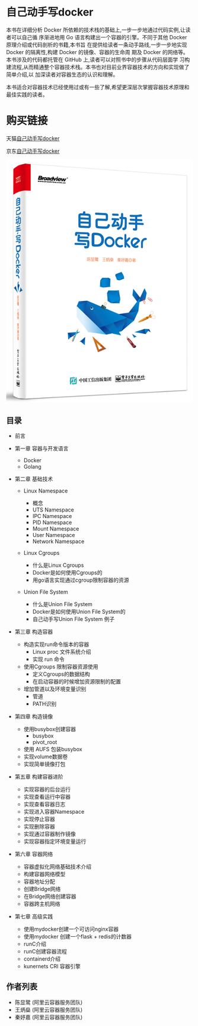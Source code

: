 # 自己动手写docker
  本书在详细分析 Docker 所依赖的技术栈的基础上,一步一步地通过代码实例,让读者可以自己循 序渐进地用 Go 语言构建出一个容器的引擎。不同于其他 Docker 原理介绍或代码剖析的书籍,本书旨 在提供给读者一条动手路线,一步一步地实现 Docker 的隔离性,构建 Docker 的镜像、容器的生命周 期及 Docker 的网络等。本书涉及的代码都托管在 GitHub 上,读者可以对照书中的步骤从代码层面学 习构建流程,从而精通整个容器技术栈。本书也对目前业界容器技术的方向和实现做了简单介绍,以 加深读者对容器生态的认识和理解。   
  
  本书适合对容器技术已经使用过或有一些了解,希望更深层次掌握容器技术原理和最佳实践的读者。
  
# 购买链接
天猫[自己动手写docker](https://detail.tmall.com/item.htm?spm=a230r.1.14.27.L5ZqXQ&id=553996951094&ns=1&abbucket=15)

京东[自己动手写docker](https://item.jd.com/12109237.html)

![_Docker_01_](book-pic.jpg)

## 目录
- 前言
	
- 第一章 容器与开发语言
	- Docker
	- Golang

- 第二章 基础技术
	- Linux Namespace
  		- 概念
  		- UTS Namespace
  		- IPC Namespace
  		- PID Namespace
  		- Mount Namespace
  		- User Namespace
  		- Network Namespace		  
	- Linux Cgroups
  		- 什么是Linux Cgroups
  		- Docker是如何使用Cgroups的
  		- 用go语言实现通过cgroup限制容器的资源

  	- Union File System
  		- 什么是Union File System
  		- Docker是如何使用Union File System的
  		- 自己动手写Union File System 例子

- 第三章  构造容器
	-  构造实现run命令版本的容器
		- Linux proc 文件系统介绍
		- 实现 run 命令
	- 使用Cgroups 限制容器资源使用
		- 定义Cgroups的数据结构
		- 在启动容器的时候增加资源限制的配置 
	- 增加管道以及环境变量识别
		- 管道
		- PATH识别	
		
- 第四章 构造镜像 
	- 使用busybox创建容器
		- busybox
		- pivot_root
	- 使用 AUFS 包装busybox
	- 实现volume数据卷
	- 实现简单镜像打包
	
- 第五章 构建容器进阶
	- 实现容器的后台运行 
	- 实现查看运行中容器
	- 实现查看容器日志
	- 实现进入容器Namespace
	- 实现停止容器
	- 实现删除容器
	- 实现通过容器制作镜像
	- 实现容器指定环境变量运行

- 第六章 容器网络
	- 容器虚拟化网络基础技术介绍
	- 构建容器网络模型
	- 容器地址分配
	- 创建Bridge网络
 	- 在Bridge网络创建容器
 	- 容器跨主机网络

- 第七章 高级实践	
	- 使用mydocker创建一个可访问nginx容器
	- 使用mydocker 创建一个flask + redis的计数器
	- runC介绍
	- runC创建容器流程
	- containerd介绍
	- kunernets CRI 容器引擎
 	
## 作者列表
- 陈显鹭 (阿里云容器服务团队)
- 王炳燊 (阿里云容器服务团队)
- 秦妤嘉 (阿里云容器服务团队)
